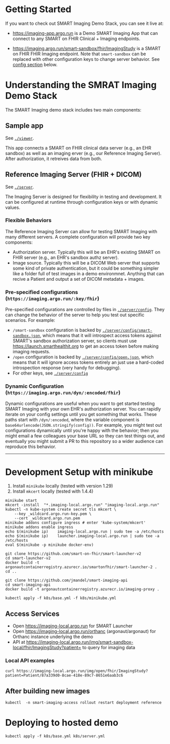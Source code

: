 # Getting Started

If you want to check out SMART Imaging Demo Stack, you can see it live at:

* https://imaging-app.argo.run is a Demo SMART Imaging App that can connect to any SMART on FHIR Clinical + Imaging endpoints.

* https://imaging.argo.run/smart-sandbox/fhir/ImagingStudy is a SMART on FHIR FHIR Imaging endpoint. Note that `smart-sandbox` can be replaced with other configuration keys to change server behavior. See <a href="#config">config section</a> below.


# Understanding the SMRAT Imaging Demo Stack

The SMART Imaging demo stack includes two main components:

## Sample app

See [`./viewer`](./viewer).

This app connects a SMART on FHIR clinical data server (e.g., an EHR sandbox) as well as an imaging erver (e.g., our Reference Imaging Server). After authorization, it retreives data from both. 


## Reference Imaging Server (FHIR + DICOM)
<a id="config"></a>

See [`./server`](./server).

The Imaging Server is designed for flexibility in testing and development. It can be configured at runtime through configuration keys or with dynamic values.

### Flexible Behaviors

The Reference Imaging Server can allow for testing SMART Imaging with many different servers. A complete configuration will provide two key components:

* Authorization server. Typically this will be an EHR's existing SMART on FHIR server (e.g., an EHR's sandbox authz server).
* Image source. Typically this will be a DICOM Web server that supports some kind of private authentication, but it could be something simpler like a folder full of test images in a demo environmnet. Anything that can recive a Patient and output a set of DICOM metadata + images.

### Pre-specified configurations (`https://imaging.argo.run/:key/fhir`) 

Pre-specified configurations are controlled by files in [`./server/config`](./server/config). They can change the behavior of the server to help you test out specific scenarios. For example:

  * `/smart-sandbox` configuration is backed by [`./server/config/smart-sandbox.json`](./server/config/smart-sandbox.json), which means that it will introspect access tokens against SMART's sandbox authorization server, so clients must use https://launch.smarthealthit.org to get an access token before making imaging requests.
  * `/open` configuration is backed by [`./server/config/open.json`](./server/config/open.json), which means that it will ignore access tokens entirely an just use a hard-coded introspection response (very handy for debugging).
  * For other keys, see [`./server/config`](./server/config)

### Dynamic Configuration (`https://imaging.argo.run/dyn/:encoded/fhir`) 

Dynamic configurations are useful when you want to get started testing SMART Imaging with your own EHR's authorization server. You can rapidly iterate on your config settings until you get something that works. These paths start with  `/dyn/:encoded`, where the variable component is `base64urlencode(JSON.stringify(config))`. For example, you might test out configurations dynamically until you're happy with the behavior; then you might email a few colleagues your base URL so they can test things out, and eventually you might submit a PR to this repository so a wider audience can reproduce this behavior.


---

  
# Development Setup with minikube

1. Install `minikube` locally (tested with version 1.29)
2. Install `mkcert` locally (tested with 1.4.4)

```
minikube start
mkcert -install  "*.imaging-local.argo.run" "imaging-local.argo.run"
kubectl -n kube-system create secret tls mkcert \
    --key _wildcard.argo.run-key.pem \
    --cert _wildcard.argo.run.pem
minikube addons configure ingress # enter 'kube-system/mkcert'
minikube addons enable ingress
echo $(minikube ip)    imaging-local.argo.run | sudo tee -a /etc/hosts
echo $(minikube ip)    launcher.imaging-local.argo.run | sudo tee -a /etc/hosts
eval $(minikube -p minikube docker-env)

git clone https://github.com/smart-on-fhir/smart-launcher-v2
cd smart-launcher-v2
docker build -t argonautcontainerregistry.azurecr.io/smartonfhir/smart-launcher-2 .
cd ..

git clone https://github.com/jmandel/smart-imaging-api
cd smart-imaging-api
docker build -t argonautcontainerregistry.azurecr.io/imaging-proxy .

kubectl apply -f k8s/base.yml -f k8s/minikube.yml
```


## Access Services

* Open https://imaging-local.argo.run for SMART Launcher
* Open https://imaging-local.argo.run/orthanc (argonaut/argonaut) for Orthanc instance underlying the demo
* API at https://imaging-local.argo.run/img/smart-sandbox-local/fhir/ImagingStudy?patient= to query for imaging data

### Local API examples

```
curl https://imaging-local.argo.run/img/open/fhir/ImagingStudy?patient=Patient/87a339d0-8cae-418e-89c7-8651e6aab3c6
```



## After building new images

```
kubectl  -n smart-imaging-access rollout restart deployment reference
```

# Deploying to hosted demo

```
kubectl apply -f k8s/base.yml k8s/server.yml
```
